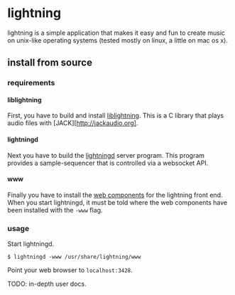 # lightning

lightning is a simple application that makes it easy and fun
to create music on unix-like operating systems (tested mostly
on linux, a little on mac os x).

## install from source

### requirements

#### liblightning

First, you have to build and install [liblightning][1].
This is a C library that plays audio files with [JACK][http://jackaudio.org].

#### lightningd

Next you have to build the [lightningd][2] server program.
This program provides a sample-sequencer that is controlled
via a websocket API.

#### www

Finally you have to install the [web components][3] for the lightning
front end. When you start lightningd, it must be told where the
web components have been installed with the `-www` flag.

### usage

Start lightningd.

```shell
$ lightningd -www /usr/share/lightning/www
```

Point your web browser to `localhost:3428`.

TODO: in-depth user docs.

[1]: https://github.com/lightning/liblightning
[2]: https://github.com/lightning/lightningd
[3]: https://github.com/lightning/www
